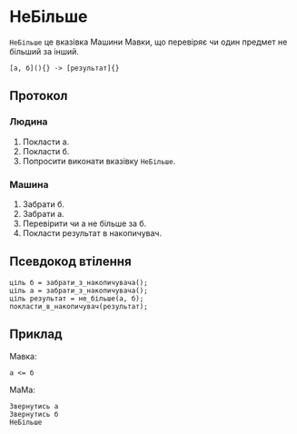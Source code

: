 # НеБільше

`НеБільше` <keyword>це</keyword> вказівка <subject>Машини Мавки</subject>, що перевіряє чи один предмет не більший за інший.

```
[а, б](){} -> [результат]{}
```

## Протокол

### Людина

1. Покласти а.
2. Покласти б.
3. Попросити виконати вказівку `НеБільше`.

### Машина

1. Забрати б.
2. Забрати а.
3. Перевірити чи а не більше за б.
4. Покласти результат в накопичувач.

## Псевдокод втілення

```ціль
ціль б = забрати_з_накопичувача();
ціль а = забрати_з_накопичувача();
ціль результат = не_більше(а, б);
покласти_в_накопичувач(результат);
```

## Приклад

<subject>Мавка</subject>:

```мавка
а <= б
```

<subject>МаМа</subject>:

```мама
Звернутись а
Звернутись б
НеБільше
```
